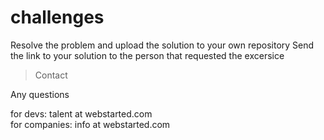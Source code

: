 # challenges

Resolve the problem and upload the solution to your own repository
Send the link to your solution to the person that requested the excersice



>Contact

Any questions  

for devs: talent at webstarted.com  
for companies: info at webstarted.com
